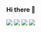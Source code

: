 ### Hi there 👋

<!--
**TSLARoadster/TSLARoadster** is a ✨ _special_ ✨ repository because its `README.md` (this file) appears on your GitHub profile.

Here are some ideas to get you started:

- 🔭 I’m currently working on ...
- 🌱 I’m currently learning ...
- 👯 I’m looking to collaborate on ...
- 🤔 I’m looking for help with ...
- 💬 Ask me about ...
- 📫 How to reach me: ...
- 😄 Pronouns: ...
- ⚡ Fun fact: ...
-->

![](https://raw.githubusercontent.com/TSLARoadster/github-stats/master/generated/overview.svg#gh-dark-mode-only)
![](https://raw.githubusercontent.com/TSLARoadster/github-stats/master/generated/overview.svg#gh-light-mode-only)
![](https://raw.githubusercontent.com/TSLARoadster/github-stats/master/generated/languages.svg#gh-dark-mode-only)
![](https://raw.githubusercontent.com/TSLARoadster/github-stats/master/generated/languages.svg#gh-light-mode-only)
